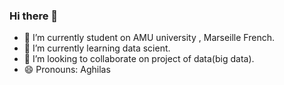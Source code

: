 ### Hi there 👋


- 🔭 I’m currently student on AMU university , Marseille French.
- 🌱 I’m currently learning data scient.
- 👯 I’m looking to collaborate on project of data(big data).
- 😄 Pronouns: Aghilas
